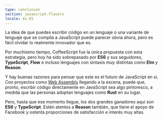 ```yaml
---
type: conclusion
section: javascript-flavors
locale: es-ES
---
```

 La idea de que puedes escribir código en un lenguaje o una variante de lenguaje que se compila a JavaScript puede parecer obvia ahora, pero es fácil olvidar lo realmente innovador que es.

Por muchísimo tiempo, CoffeeScript fue la única propuesta con esta estrategia, pero hoy ha sido sobrepasado por **ES6** y sus seguidores, **TypeScript**, **Flow** e incluso lenguajes con sintaxis muy distintas como **Elm** y **Reason**.

Y hay buenas razones para pensar que este es el futuro de JavaScript en sí. Con proyectos como [Web Assembly](https://webassembly.org/) llegando a la escena, puede que, pronto, escribir código directamente en JavaScript sea algo pintoresco, a medida que las personas adoptan lenguajes como **Rust** en su lugar.

Pero, hasta que ese momento llegue, los dos grandes ganadores aquí son **ES6** y **TypeScript**. Estén atentos a **Reason** también, que tiene el apoyo de Facebook y ostenta proporciones de satisfacción e interés muy altas.